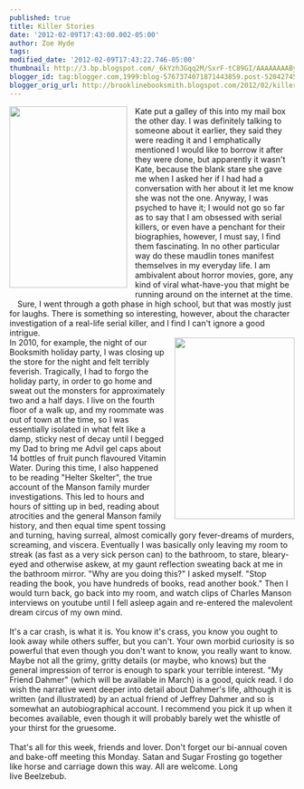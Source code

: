 ```yaml
---
published: true
title: Killer Stories
date: '2012-02-09T17:43:00.002-05:00'
author: Zoe Hyde
tags: 
modified_date: '2012-02-09T17:43:22.746-05:00'
thumbnail: http://3.bp.blogspot.com/_6kYzhJGqq2M/SxrF-tC89GI/AAAAAAAAByo/xwi-q6iu8fM/s72-c/Helter+Skelter.jpg
blogger_id: tag:blogger.com,1999:blog-5767374071871443859.post-5204274533121731337
blogger_orig_url: http://brooklinebooksmith.blogspot.com/2012/02/killer-stories.html
---
```


<div class="separator" style="border-bottom: medium none; border-left: medium none; border-right: medium none; border-top: medium none; clear: both; text-align: left;"><a href="http://www.derfcity.com/images/store/MFDfinalcov_sm.jpg" imageanchor="1" style="clear: left; cssfloat: left; float: left; margin-bottom: 1em; margin-right: 1em;"><img border="0" height="320" src="http://www.derfcity.com/images/store/MFDfinalcov_sm.jpg" width="208" /></a><a href="http://www.derfcity.com/images/store/MFDfinalcov_sm.jpg" imageanchor="1" style="clear: left; float: left; margin-bottom: 1em; margin-right: 1em;"> </a>Kate put a galley of this into my mail box the other day. I was definitely talking to someone about it earlier, they said they were reading it and I emphatically mentioned I would like to borrow it after they were done, but apparently it wasn't Kate, because the blank stare she gave me when I asked her if I had had a conversation with her about it let me know she was not the one. Anyway, I was psyched to have it; I would not go so far as to say that I am obsessed with serial killers, or even have a penchant for their biographies, however, I must say, I find them fascinating. In no other particular way do these maudlin tones manifest themselves in my everyday life. I am ambivalent about horror movies, gore, any kind of viral what-have-you that might be running around on the internet at the time. Sure, I went through a goth phase in high school, but that was mostly just for laughs. There is something so interesting, however, about the character investigation of a real-life serial killer, and I find I can't ignore a good intrigue. </div><div style="border-bottom: medium none; border-left: medium none; border-right: medium none; border-top: medium none; clear: both; text-align: left;"><a href="http://3.bp.blogspot.com/_6kYzhJGqq2M/SxrF-tC89GI/AAAAAAAAByo/xwi-q6iu8fM/s400/Helter+Skelter.jpg" imageanchor="1" style="clear: right; cssfloat: right; float: right; margin-bottom: 1em; margin-left: 1em;"><img border="0" height="320" src="http://3.bp.blogspot.com/_6kYzhJGqq2M/SxrF-tC89GI/AAAAAAAAByo/xwi-q6iu8fM/s320/Helter+Skelter.jpg" width="212" /></a>In 2010, for example, the night of our Booksmith holiday party, I was closing up the store for the night and felt terribly feverish. Tragically, I had to forgo the holiday party, in order to go home and sweat out the monsters for approximately two and a half days. I live on the fourth floor of a walk up, and my roommate was out of town at the time, so I was essentially isolated in what felt like a damp, sticky nest of decay until I begged my Dad to bring me Advil gel caps about 14 bottles of fruit punch flavoured Vitamin Water. During this time, I also happened to be reading "Helter Skelter", the true account of the Manson family murder investigations. This led to hours and hours of sitting up in bed, reading about atrocities and the general Manson family history, and then equal time spent tossing and turning, having surreal, almost comically gory fever-dreams of murders, screaming, and viscera. Eventually I was basically only leaving my room&nbsp;to streak (as fast as a very sick person can) to the bathroom, to stare, bleary-eyed and otherwise askew, at my gaunt reflection sweating back at me in the bathroom mirror. "Why are you doing this?" I asked myself. "Stop reading the book, you have hundreds of books, read another book." Then I would turn back, go back into my room, and watch clips of Charles Manson interviews on youtube until I fell asleep again and re-entered the malevolent dream circus of my own mind. </div><div style="border-bottom: medium none; border-left: medium none; border-right: medium none; border-top: medium none; clear: both; text-align: left;"><br /></div><div style="border-bottom: medium none; border-left: medium none; border-right: medium none; border-top: medium none; clear: both; text-align: left;">It's a car crash, is what it is. You know it's crass, you know you ought to look away while others suffer, but you can't. Your own morbid curiosity is so powerful that even though you don't want to know, you really want to know. Maybe not all the grimy, gritty details (or maybe, who knows) but the general impression of terror is enough to spark your terrible interest.&nbsp;"My Friend Dahmer" (which will be available in March) is a good, quick read. I do wish the narrative went deeper into detail about Dahmer's life, although it is written (and illustrated) by an actual friend of Jeffrey Dahmer and so is somewhat an autobiographical account. I recommend you pick it up when it becomes available, even though it will probably barely wet the whistle of your thirst for the gruesome.<br /><br />That's all for this week, friends and lover. Don't forget our bi-annual coven and bake-off meeting this Monday. Satan and Sugar Frosting go together like horse and carriage down this way. All are welcome. Long live&nbsp;Beelzebub.&nbsp;</div><div style="border-bottom: medium none; border-left: medium none; border-right: medium none; border-top: medium none; clear: both; text-align: left;"><br /></div><div style="border-bottom: medium none; border-left: medium none; border-right: medium none; border-top: medium none; clear: both; text-align: left;"><br /></div>